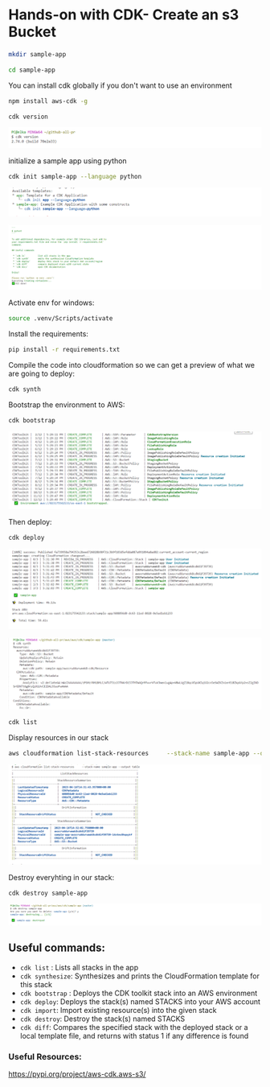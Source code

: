 # Hands-on with CDK- Create an s3 Bucket

```sh
mkdir sample-app
```

```sh
cd sample-app
```

You can install cdk globally if you don't want to use an environment

```sh
npm install aws-cdk -g
```

```sh
cdk version
```

![](images/20230416163009.png)

initialize a sample app using python 

```sh
cdk init sample-app --language python
```

![](images/20230416164037.png)


![](images/20230416164130.png)


Activate env for windows:

```sh
source .venv/Scripts/activate
```

Install the requirements:

```sh
pip install -r requirements.txt
```

Compile the code into cloudformation so we can get a preview of what we are going to deploy:


```sh
cdk synth
```

Bootstrap the environment to AWS:

```sh
cdk bootstrap
```


![](images/20230416173117.png)

Then deploy:

```sh
cdk deploy
```

![](images/20230416173305.png)


![](images/20230416172248.png)


```sh
cdk list
```

Display resources in our stack

```sh
aws cloudformation list-stack-resources     --stack-name sample-app --output table
```

![](images/20230416173654.png)

Destroy everyhting in our stack:

```sh
cdk destroy sample-app
```

![](images/20230416173948.png)

## Useful commands:

  * `cdk list` : Lists all stacks in the app
  * `cdk synthesize`: Synthesizes and prints the CloudFormation template for this stack
  * `cdk bootstrap` : Deploys the CDK toolkit stack into an AWS environment
  * `cdk deploy`: Deploys the stack(s) named STACKS into your AWS account
  * `cdk import`: Import existing resource(s) into the given stack
  * `cdk destroy`: Destroy the stack(s) named STACKS
  * `cdk diff`: Compares the specified stack with the deployed stack or a local template file, and returns with status 1 if any difference is found


  ### Useful Resources:

  https://pypi.org/project/aws-cdk.aws-s3/